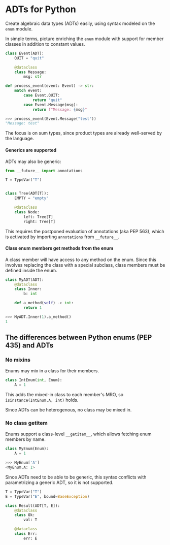 # ADTs for Python

Create algebraic data types (ADTs) easily, using syntax modeled on the `enum` module.

In simple terms, picture enriching the `enum` module with support for member classes in addition to constant values.

```python
class Event(ADT):
    QUIT = "quit"

    @dataclass
    class Message:
        msg: str

def process_event(event: Event) -> str:
    match event:
        case Event.QUIT:
            return "quit"
        case Event.Message(msg):
            return f"Message: {msg}"

>>> process_event(Event.Message("test"))
"Message: test"
```

The focus is on sum types, since product types are already well-served by the language.

#### Generics are supported

ADTs may also be generic:

```python
from __future__ import annotations

T = TypeVar("T")


class Tree(ADT[T]):
    EMPTY = "empty"

    @dataclass
    class Node:
        left: Tree[T]
        right: Tree[T]
```

This requires the postponed evaluation of annotations (aka PEP 563), which is activated by importing `annotations` from `__future__`.

#### Class enum members get methods from the enum

A class member will have access to any method on the enum.
Since this involves replacing the class with a special subclass, class members must be defined inside the enum.

```python
class MyADT(ADT):
    @dataclass
    class Inner:
        b: int

    def a_method(self) -> int:
        return 1

>>> MyADT.Inner(1).a_method()
1
```

## The differences between Python enums (PEP 435) and ADTs

### No mixins

Enums may mix in a class for their members.

```python
class IntEnum(int, Enum):
    A = 1
```

This adds the mixed-in class to each member's MRO, so `isinstance(IntEnum.A, int)` holds.

Since ADTs can be heterogenous, no class may be mixed in.

### No class getitem

Enums support a class-level `__getitem__`, which allows fetching enum members by name.

```python
class MyEnum(Enum):
    A = 1

>>> MyEnum['A']
<MyEnum.A: 1>
```

Since ADTs need to be able to be generic, this syntax conflicts with parametrizing a generic ADT, so it is not supported.

```python
T = TypeVar("T")
E = TypeVar("E", bound=BaseException)

class Result(ADT[T, E]):
    @dataclass
    class Ok:
        val: T

    @dataclass
    class Err:
        err: E
```
